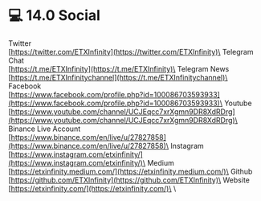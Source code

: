 # 💻 14.0 Social

Twitter\
[https://twitter.com/ETXInfinity](https://twitter.com/ETXInfinity)\
Telegram Chat\
[https://t.me/ETXInfinity](https://t.me/ETXInfinity)\
Telegram News\
[https://t.me/ETXInfinitychannel](https://t.me/ETXInfinitychannel)\
Facebook\
[https://www.facebook.com/profile.php?id=100086703593933](https://www.facebook.com/profile.php?id=100086703593933)\
Youtube\
[https://www.youtube.com/channel/UCJEqcc7xrXgmn9DR8XdRDrg](https://www.youtube.com/channel/UCJEqcc7xrXgmn9DR8XdRDrg)\
Binance Live Account\
[https://www.binance.com/en/live/u/27827858](https://www.binance.com/en/live/u/27827858)\
Instagram\
[https://www.instagram.com/etxinfinity/](https://www.instagram.com/etxinfinity/)\
Medium\
[https://etxinfinity.medium.com/](https://etxinfinity.medium.com/)\
Github\
[https://github.com/ETXInfinity](https://github.com/ETXInfinity)\
Website\
[https://etxinfinity.com/](https://etxinfinity.com/)\
\

